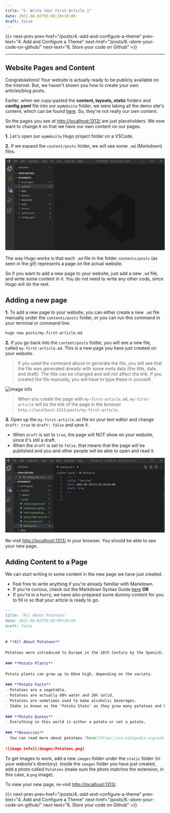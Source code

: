 ```yaml
---
title: "5. Write Your First Article 📇"
date: 2021-06-02T05:08:38+10:00
draft: false
---
```


{{< next-prev 
    prev-href="/posts/4.-add-and-configure-a-theme" 
    prev-text="4. Add and Configure a Theme"
    next-href="/posts/6.-store-your-code-on-github/" 
    next-text="6. Store your code on Github"
    >}}

---
## Website Pages and Content

Congratulations! Your website is actually ready to be publicly available on the Internet. But, we haven't shown you how to create your own articles/blog posts.

Earlier, when we copy-pasted the **content, layouts, static** folders and **config.yaml** file into our `myWebsite` folder, we were taking all the demo site's content, which can be found [here](https://themes.gohugo.io/theme/hugo-theme-cactus-plus/). So, they're not really our own content.

So the pages you see at [http://localhost:1313/](http://localhost:1313/) are just placeholders. We now want to change it so that we have our own content on our pages. 

**1.** Let's open our `myWebsite` Hugo project folder on a VSCode. 

**2.** If we expand the `content/posts` folder, we will see some `.md` (Markdown) files.

![Alt Text](https://github.com/khandren/hugo-tutorials/blob/blog/static/images/5/posts.gif?raw=true)

The way Hugo works is that each `.md` file in the folder `contents/posts` (as seen in the gif) represents a page on the actual website.

So if you want to add a new page to your website, just add a new `.md` file, and write some content in it. You do not need to write any other code, since Hugo will do the rest.

## Adding a new page

**1.** To add a new page to your website, you can either create a new `.md` file manually under the  `contents/posts` folder, or you can run this command in your terminal or command line:

```bash
hugo new posts/my-first-article.md
```

**2.** If you go back into the `content/posts` folder, you will see a new file, called `my-first-article.md`. This is a new page you have just created on your website.

> If you used the command above to generate the file, you will see that the file was generated already with some meta data (the title, date, and draft). The title can be changed and will not affect the link. If you created the file manually, you will have to type these in yourself.

![image info](/images/5/addingANewPage.png)

> When you create the page with `my-first-article.md`, `my-first-article` will be the link of the page in the browser `http://localhost:1313/posts/my-first-article`. 

**3.** Open up the `my-first-article.md` file on your text editor and change `draft: true` to `draft: false` and save it.

- When `draft` is set to `true`, the page will NOT show on your website, since it's still a draft.
- When the `draft` is set to `false`, that means that the page will be published and you and other people will be able to open and read it.

![Alt Text](https://github.com/khandren/hugo-tutorials/blob/blog/static/images/5/draft.gif?raw=true)

Re-visit [http://localhost:1313/](http://localhost:1313/) in your browser. You should be able to see your new page.

## Adding Content to a Page

We can start writing in some content in the new page we have just created.

- Feel free to write anything if you're already familiar with Markdown.
- If you're curious, check out the Markdown Syntax Guide [here](https://tutorial-blog.netlify.app/posts/markdown-syntax-guide/) **OR**
- If you're in a hurry, we have also prepared some dummy content for you to fill in so that your article is ready to go.

```markdown
---
title: "All About Potatoes"
date: 2021-06-02T19:02:09+10:00
draft: false
---

# **All About Potatoes**

Potatoes were introduced to Europe in the 16th Century by the Spanish. Today, they are now popular in many parts of the world and are included in many dishes such as Roast Chicken and Potato Bake. The world’s largest potato producing country is China, and today, there are now 5,000 different types of potatoes. 

### **Potato Plants**

Potato plants can grow up to 60cm high, depending on the variety. 

### **Potato Facts**
- Potatoes are a vegetable.
- Potatoes are actually 80% water and 20% solid. 
- Potatoes are sometimes used to make alcoholic beverages.
- Idaho is known as the 'Potato State' as they grow many potatoes and have their own potato museum.

### **Potato Quotes**
- Everything in this world is either a potato or not a potato.

### **Resources**
- You can read more about potatoes [here](https://en.wikipedia.org/wiki/Potato). 

![image info](/images/Potatoes.png)
```

To get images to work, add a new `images` folder under the `static` folder (in your website's directory). Inside the `images` folder you have just created, add a photo called `Potatoes` (make sure the photo matches the extension, in this case, a `png` image).

To view your new page, re-visit [http://localhost:1313/](http://localhost:1313/).

{{< next-prev 
    prev-href="/posts/4.-add-and-configure-a-theme" 
    prev-text="4. Add and Configure a Theme"
    next-href="/posts/6.-store-your-code-on-github/" 
    next-text="6. Store your code on Github"
    >}}
